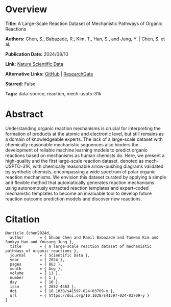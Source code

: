 # Overview
**Title:**
A Large-Scale Reaction Dataset of Mechanistic Pathways of Organic Reactions

**Authors:**
Chen, S., Babazade, R., Kim, T., Han, S., and Jung, Y. |
Chen, S. et al.

**Publication Date:**
2024/08/10

**Link:**
[Nature Scientific Data](https://www.nature.com/articles/s41597-024-03709-y)

**Alternative Links:**
[GitHub](https://github.com/snu-micc/MechFinder) |
[ResearchGate](https://www.researchgate.net/publication/383023679_A_large-scale_reaction_dataset_of_mechanistic_pathways_of_organic_reactions)

**Starred:**
False

**Tags:**
data-source, reaction, mech-uspto-31k


# Abstract
Understanding organic reaction mechanisms is crucial for interpreting the formation of products at the atomic and electronic level, but still remains as a domain of knowledgeable experts.
The lack of a large-scale dataset with chemically reasonable mechanistic sequences also hinders the development of reliable machine learning models to predict organic reactions based on mechanisms as human chemists do.
Here, we present a high-quality and the first large-scale reaction dataset, denoted as mech-USPTO-31K, with chemically reasonable arrow-pushing diagrams validated by synthetic chemists, encompassing a wide spectrum of polar organic reaction mechanisms.
We envision this dataset curated by applying a simple and flexible method that automatically generates reaction mechanisms using autonomously extracted reaction templates and expert-coded mechanistic templates to become an invaluable tool to develop future reaction outcome prediction models and discover new reactions.


# Citation
```
@article {chen2024d,
  author       = { Shuan Chen and Ramil Babazade and Taewan Kim and Sunkyu Han and Yousung Jung },
  title        = { A large-scale reaction dataset of mechanistic pathways of organic reactions },
  journal      = { Scientific Data },
  year         = { 2024 },
  pages        = { 863 },
  month        = { Aug },
  volume       = { 11 },
  number       = { 1 },
  day          = { 10 },
  issn         = { 2052-4463 },
  doi          = { 10.1038/s41597-024-03709-y },
  url          = { https://doi.org/10.1038/s41597-024-03709-y }
}
```
